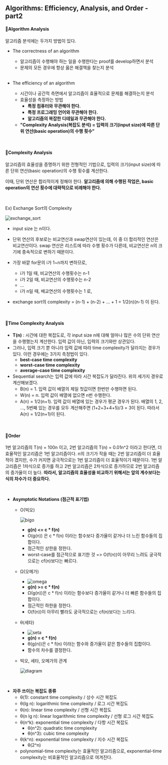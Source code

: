 ## Algorithms: Efficiency, Analysis, and Order - part2

#### 📌Algorithm Analysis

알고리즘 분석에는 두가지 방법이 있다.

- The correctness of an algorithm

  - 알고리즘이 수행해야 하는 일을 수행한다는 proof를 develop하면서 분석
  - 문제의 모든 경우에 항상 옳은 해결책을 찾는지 분석

  <br>

- The efficiency of an algorithm

  - 시간이나 공간적 측면에서 알고리즘이 효율적으로 문제를 해결하는지 분석
  - 효율성을 측정하는 방법
    - **특정 컴퓨터와 무관해야 한다.**
    - **특정 프로그래밍 언어와 무관해야 한다.**
    - **알고리즘의 복잡한 디테일과 무관해야 한다.**
  - **"Complexity Analysis(복잡도 분석) = 입력의 크기(input size)에 따른 단위 연산(basic operation)의 수행 횟수"**

<br>

#### 📌Complexity Analysis

알고리즘의 효율성을 증명하기 위한 전형적인 기법으로, 입력의 크기(input size)에 따른 단위 연산(basic operation)의 수행 횟수를 계산한다.

이때, 단위 연산은 합리적이게 정해야 한다. **알고리즘에 의해 수행된 작업은, basic operation의 연산 횟수에 대략적으로 비례해야 한다.**

<br>

Ex) Exchange Sort의 Complexity

![exchange_sort](algorithms.assets/exchange_sort.jpeg)

- input size 는 n이다.

- 단위 연산의 후보로는 비교연산과 swap연산이 있는데, 이 중 더 합리적인 연산은 비교연산이다. swap 연산은 리스트에 따라 수행 횟수가 다른데, 비교연산은 n의 크기에 종속적으로 변하기 때문이다.
- 가장 바깥 for문의 i가 1~n까지 변하므로, 
  - i가 1일 때, 비교연산의 수행횟수는 n-1
  - i가 2일 때, 비교연산의 수행횟수는 n-2
  - ...
  - i가 n일 때, 배교연산의 수행횟수는 1 로,
- exchange sort의 complexity = (n-1) + (n-2) + ... + 1 = 1/2(n)(n-1) 이 된다.

<br>

#### 📌Time Complexity Analysis

- **T(n)** : 시간에 대한 복잡도로, 각 input size n에 대해 얼마나 많은 수의 단위 연산을 수행했는지 계산한다. 입력 값이 아닌, 입력의 크기와만 상관있다.
- 그러나, 입력 크기 뿐 아니라 입력 값에 따라 time complexity가 달라지는 경우가 있다. 이런 경우에는 3가지 측정법이 있다.
  - **best-case time complexity**
  - **worst-case time complexity**
  - **average-case time complexity**
- Sequential search는 입력 값에 따라 시간 복잡도가 달라진다. 위의 세가지 경우로 계산해보겠다.
  - B(n) = 1. 입력 값이 배열의 제일 첫값이면 한번만 수행하면 된다.
  - W(n) = n. 입력 값이 배열에 없으면 n번 수행한다.
  - A(n) = 1/2(n+1). 입력 값이 배열에 있는 경우가 평균 경우가 된다. 배열의 1, 2, ..., 5번째 있는 경우를 모두 계산해주면 (1+2+3+4+5)/3 = 3이 된다. 따라서 A(n) = 1/2(n+1)이 된다.

<br>

#### 📌Order

1번 알고리즘의 T(n) = 100n 이고, 2번 알고리즘의 T(n) = 0.01n^2 이라고 한다면, 더 효율적인 알고리즘은 1번 알고리즘이다. n의 크기가 작을 때는 2번 알고리즘이 더 효율적이 겠지만, 수가 커지면 궁극적으로는 1번 알고리즘이 더 효율적이기 때문이다. 1번 알고리즘은 1차식으로 증가를 하고 2번 알고리즘은 2차식으로 증가하므로 2번 알고리즘의 증가율이 더 높다. **따라서, 알고리즘의 효율성을 비교하기 위해서는 앞의 계수보다는 식의 차수가 더 중요하다.**

<br>

- **Asymptotic Notations (점근적 표기법)**
  
  - O(빅오)
    
    ![bigo](algorithms.assets/bigo.jpg)
    
    - **g(n) <= c * f(n)**
    - O(g(n)) 은 c * f(n) 이라는 함수보다 증가율이 같거나 더 느린 함수들의 집합이다. 
    - 점근적인 상한을 정한다.
    - worst-case를 점근적으로 표기한 것 => O(f(n))이 아무리 느려도 궁극적으로는 cf(n)보다는 빠르다.
    
  - Ω(오메가)
  
    - ![omega](algorithms.assets/omega.jpg)
    - **g(n) >= c * f(n)**
    - Ω(g(n))은 c * f(n) 이라는 함수보다 증가율이 같거나 더 빠른 함수들의 집합이다. 
    - 점근적인 하한을 정한다.
    - O(f(n))이 아무리 빨라도 궁극적으로는 cf(n)보다는 느리다.
  
  - θ(세타)
  
    - ![seta](algorithms.assets/seta.jpg)
    - **g(n) = c * f(n)**
    - θ(g(n))은 c * f(n) 이라는 함수와 증가율이 같은 함수들의 집합이다. 
    - 함수의 차수를 결정한다.
  
  - 빅오, 세타, 오메가의 관계
  
    ![diagram](/Users/yodayeong/Desktop/CS_STUDY/algorithms.assets/diagram.jpeg)

<br>

- **자주 쓰이는 복잡도 종류**
  - θ(1): constant time complexity / 상수 시간 복잡도
  - θ(lg n): logarithmic time complexity / 로그 시간 복잡도
  - θ(n): linear time complexity / 선형 시간 복잡도
  - θ(n lg n): linear logarithmic time complexity / 선형 로그 시간 복잡도
  - θ(n^k): exponential time complexity / 다항 시간 복잡도
    - θ(n^2): quadratic time complexity
    - θ(n^3): cubic time complexity
  - θ(k^n): exponential time complexity / 지수 시간 복잡도
    - θ(2^n)
  - polynomial-time complexity는 효율적인 알고리즘으로, exponential-time complexity는 비효율적인 알고리즘으로 여겨진다.

<br>

